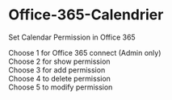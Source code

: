 # Office-365-Calendrier
Set Calendar Permission in Office 365    

Choose 1 for Office 365 connect (Admin only)  
Choose 2 for show permission  
Choose 3 for add permission  
Choose 4 to delete permission  
Choose 5 to modify permission  
